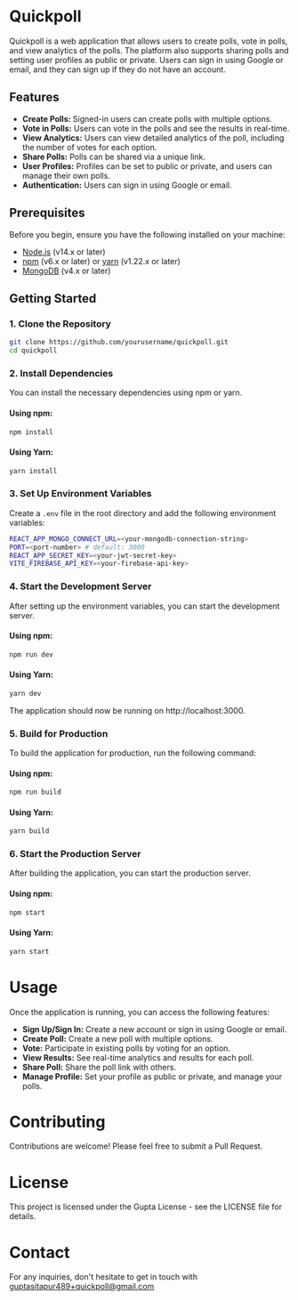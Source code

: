 # Quickpoll

Quickpoll is a web application that allows users to create polls, vote in polls, and view analytics of the polls. The platform also supports sharing polls and setting user profiles as public or private. Users can sign in using Google or email, and they can sign up if they do not have an account.

## Features

- **Create Polls:** Signed-in users can create polls with multiple options.
- **Vote in Polls:** Users can vote in the polls and see the results in real-time.
- **View Analytics:** Users can view detailed analytics of the poll, including the number of votes for each option.
- **Share Polls:** Polls can be shared via a unique link.
- **User Profiles:** Profiles can be set to public or private, and users can manage their own polls.
- **Authentication:** Users can sign in using Google or email.

## Prerequisites

Before you begin, ensure you have the following installed on your machine:

- [Node.js](https://nodejs.org/) (v14.x or later)
- [npm](https://www.npmjs.com/) (v6.x or later) or [yarn](https://yarnpkg.com/) (v1.22.x or later)
- [MongoDB](https://www.mongodb.com/) (v4.x or later)

## Getting Started

### 1. Clone the Repository

```bash
git clone https://github.com/yourusername/quickpoll.git
cd quickpoll
```
### 2. Install Dependencies
You can install the necessary dependencies using npm or yarn.
#### Using npm:
```bash
npm install
```
#### Using Yarn:
```bash
yarn install
```
### 3. Set Up Environment Variables
Create a `.env` file in the root directory and add the following environment variables:
```bash
REACT_APP_MONGO_CONNECT_URL=<your-mongodb-connection-string>
PORT=<port-number> # default: 3000
REACT_APP_SECRET_KEY=<your-jwt-secret-key>
VITE_FIREBASE_API_KEY=<your-firebase-api-key>
```

### 4. Start the Development Server
After setting up the environment variables, you can start the development server.
#### Using npm:
```bash
npm run dev
```
#### Using Yarn:
```bash
yarn dev
```
The application should now be running on http://localhost:3000.
### 5. Build for Production
To build the application for production, run the following command:
#### Using npm:
```bash
npm run build
```
#### Using Yarn:
```bash
yarn build
```
### 6. Start the Production Server
After building the application, you can start the production server.
#### Using npm:
```bash
npm start
```
#### Using Yarn:
```bash
yarn start
```

# Usage
Once the application is running, you can access the following features:
 - **Sign Up/Sign In:** Create a new account or sign in using Google or email.
 - **Create Poll:** Create a new poll with multiple options.
 - **Vote:** Participate in existing polls by voting for an option.
 - **View Results:** See real-time analytics and results for each poll.
 - **Share Poll:** Share the poll link with others.
 - **Manage Profile:** Set your profile as public or private, and manage your polls.

# Contributing
Contributions are welcome! Please feel free to submit a Pull Request.
# License
This project is licensed under the Gupta License - see the LICENSE file for details.
# Contact
For any inquiries, don't hesitate to get in touch with guptasitapur489+quickpoll@gmail.com 

